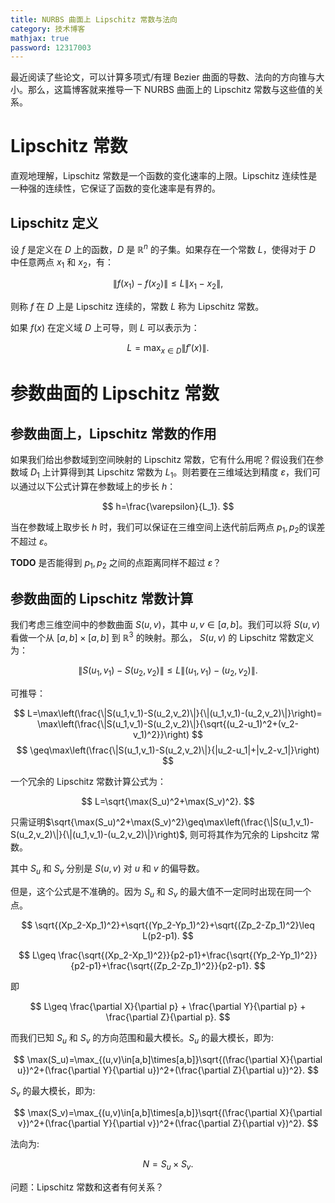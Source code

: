 ```yaml
---
title: NURBS 曲面上 Lipschitz 常数与法向
category: 技术博客
mathjax: true
password: 12317003
---
```


最近阅读了些论文，可以计算多项式/有理 Bezier 曲面的导数、法向的方向锥与大小。那么，这篇博客就来推导一下 NURBS 曲面上的 Lipschitz 常数与这些值的关系。

# Lipschitz 常数

直观地理解，Lipschitz 常数是一个函数的变化速率的上限。Lipschitz 连续性是一种强的连续性，它保证了函数的变化速率是有界的。

## Lipschitz 定义

设 $f$ 是定义在 $D$ 上的函数，$D$ 是 $\mathbb{R}^n$ 的子集。如果存在一个常数 $L$，使得对于 $D$ 中任意两点 $x_1$ 和 $x_2$，有：

$$
\|f(x_1)-f(x_2)\|\leq L\|x_1-x_2\|,
$$

则称 $f$ 在 $D$ 上是 Lipschitz 连续的，常数 $L$ 称为 Lipschitz 常数。

如果 $f(x)$ 在定义域 $D$ 上可导，则 $L$ 可以表示为：

$$
L=\max_{x\in D}\|f'(x)\|.
$$

# 参数曲面的 Lipschitz 常数

## 参数曲面上，Lipschitz 常数的作用

如果我们给出参数域到空间映射的 Lipschitz 常数，它有什么用呢？假设我们在参数域 $D_1$ 上计算得到其 Lipschitz 常数为 $L_1$。则若要在三维域达到精度 $\varepsilon$，我们可以通过以下公式计算在参数域上的步长 $h$：

$$
h=\frac{\varepsilon}{L_1}.
$$

当在参数域上取步长 $h$ 时，我们可以保证在三维空间上迭代前后两点 $p_1, p_2$的误差不超过 $\varepsilon$。

**TODO** 是否能得到 $p_1, p_2$ 之间的点距离同样不超过 $\varepsilon$？

## 参数曲面的 Lipschitz 常数计算

我们考虑三维空间中的参数曲面 $S(u,v)$，其中 $u,v\in[a,b]$。我们可以将 $S(u,v)$ 看做一个从 $[a,b]\times[a,b]$ 到 $\mathbb{R}^3$ 的映射。那么， $S(u,v)$ 的 Lipschitz 常数定义为：

$$
\|S(u_1,v_1)-S(u_2,v_2)\|\leq L\|(u_1,v_1)-(u_2,v_2)\|.
$$

可推导：

$$
L=\max\left(\frac{\|S(u_1,v_1)-S(u_2,v_2)\|}{\|(u_1,v_1)-(u_2,v_2)\|}\right)= \max\left(\frac{\|S(u_1,v_1)-S(u_2,v_2)\|}{\sqrt{(u_2-u_1)^2+(v_2-v_1)^2}}\right)
$$
$$
\geq\max\left(\frac{\|S(u_1,v_1)-S(u_2,v_2)\|}{|u_2-u_1|+|v_2-v_1|}\right)
$$

一个冗余的 Lipschitz 常数计算公式为：

$$
L=\sqrt{\max(S_u)^2+\max(S_v)^2}.
$$

只需证明$\sqrt{\max(S_u)^2+\max(S_v)^2}\geq\max\left(\frac{\|S(u_1,v_1)-S(u_2,v_2)\|}{\|(u_1,v_1)-(u_2,v_2)\|}\right)$, 则可将其作为冗余的 Lipshcitz 常数。


其中 $S_u$ 和 $S_v$ 分别是 $S(u,v)$ 对 $u$ 和 $v$ 的偏导数。

但是，这个公式是不准确的。因为 $S_u$ 和 $S_v$ 的最大值不一定同时出现在同一个点。

$$
\sqrt{(Xp_2-Xp_1)^2}+\sqrt{(Yp_2-Yp_1)^2}+\sqrt{(Zp_2-Zp_1)^2}\leq L(p2-p1).
$$

$$
L\geq \frac{\sqrt{(Xp_2-Xp_1)^2}}{p2-p1}+\frac{\sqrt{(Yp_2-Yp_1)^2}}{p2-p1}+\frac{\sqrt{(Zp_2-Zp_1)^2}}{p2-p1}.
$$

即

$$
L\geq \frac{\partial X}{\partial p} + \frac{\partial Y}{\partial p} + \frac{\partial Z}{\partial p}.
$$

而我们已知 $S_u$ 和 $S_v$ 的方向范围和最大模长。$S_u$ 的最大模长，即为:

$$
\max(S_u)=\max_{(u,v)\in[a,b]\times[a,b]}\sqrt{(\frac{\partial X}{\partial u})^2+(\frac{\partial Y}{\partial u})^2+(\frac{\partial Z}{\partial u})^2}.
$$

$S_v$ 的最大模长，即为:

$$
\max(S_v)=\max_{(u,v)\in[a,b]\times[a,b]}\sqrt{(\frac{\partial X}{\partial v})^2+(\frac{\partial Y}{\partial v})^2+(\frac{\partial Z}{\partial v})^2}.
$$

法向为:

$$
N=S_u\times S_v.
$$

问题：Lipschitz 常数和这者有何关系？

